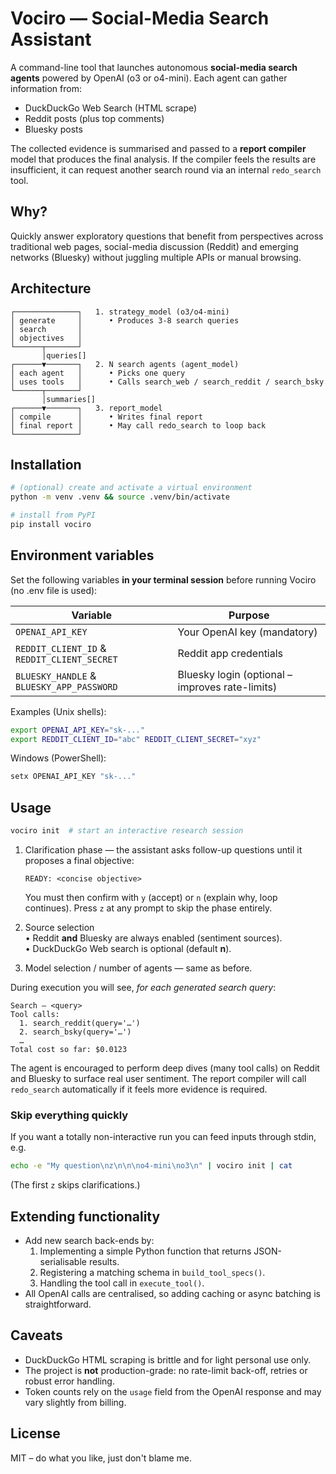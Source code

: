 # Vociro — Social-Media Search Assistant

A command-line tool that launches autonomous **social-media search agents** powered by OpenAI (o3 or o4-mini).  Each agent can gather information from:

* DuckDuckGo Web Search (HTML scrape)
* Reddit posts (plus top comments)
* Bluesky posts

The collected evidence is summarised and passed to a **report compiler** model that produces the final analysis.  If the compiler feels the results are insufficient, it can request another search round via an internal `redo_search` tool.

## Why?

Quickly answer exploratory questions that benefit from perspectives across traditional web pages, social-media discussion (Reddit) and emerging networks (Bluesky) without juggling multiple APIs or manual browsing.

## Architecture

```
┌──────────────┐   1. strategy_model (o3/o4-mini)
│ generate     │      • Produces 3-8 search queries
│ search       │
│ objectives   │
└──────┬───────┘
       │queries[]
┌──────▼───────┐   2. N search agents (agent_model)
│ each agent   │      • Picks one query
│ uses tools   │      • Calls search_web / search_reddit / search_bsky
└──────┬───────┘
       │summaries[]
┌──────▼───────┐   3. report_model
│ compile      │      • Writes final report
│ final report │      • May call redo_search to loop back
└──────────────┘
```

## Installation

```bash
# (optional) create and activate a virtual environment
python -m venv .venv && source .venv/bin/activate

# install from PyPI
pip install vociro
```

## Environment variables

Set the following variables **in your terminal session** before running Vociro (no .env file is used):

| Variable | Purpose |
|----------|---------|
| `OPENAI_API_KEY` | Your OpenAI key (mandatory) |
| `REDDIT_CLIENT_ID` & `REDDIT_CLIENT_SECRET` | Reddit app credentials |
| `BLUESKY_HANDLE` & `BLUESKY_APP_PASSWORD` | Bluesky login (optional – improves rate-limits) |

Examples (Unix shells):
```bash
export OPENAI_API_KEY="sk-..."
export REDDIT_CLIENT_ID="abc" REDDIT_CLIENT_SECRET="xyz"
```
Windows (PowerShell):
```powershell
setx OPENAI_API_KEY "sk-..."
```

## Usage

```bash
vociro init  # start an interactive research session
```

1. Clarification phase — the assistant asks follow-up questions until it proposes a final objective:

   ```
   READY: <concise objective>
   ```
   You must then confirm with `y` (accept) or `n` (explain why, loop continues). Press `z` at any prompt to skip the phase entirely.

2. Source selection  
   • Reddit **and** Bluesky are always enabled (sentiment sources).  
   • DuckDuckGo Web search is optional (default **n**).

3. Model selection / number of agents — same as before.

During execution you will see, *for each generated search query*:

```
Search — <query>
Tool calls:
  1. search_reddit(query='…')
  2. search_bsky(query='…')
  …
Total cost so far: $0.0123
```

The agent is encouraged to perform deep dives (many tool calls) on Reddit and Bluesky to surface real user sentiment. The report compiler will call `redo_search` automatically if it feels more evidence is required.

### Skip everything quickly
If you want a totally non-interactive run you can feed inputs through stdin, e.g.

```bash
echo -e "My question\nz\n\n\no4-mini\no3\n" | vociro init | cat
```

(The first `z` skips clarifications.)

## Extending functionality

* Add new search back-ends by:
  1. Implementing a simple Python function that returns JSON-serialisable results.
  2. Registering a matching schema in `build_tool_specs()`.
  3. Handling the tool call in `execute_tool()`.
* All OpenAI calls are centralised, so adding caching or async batching is straightforward.

## Caveats

* DuckDuckGo HTML scraping is brittle and for light personal use only.
* The project is **not** production-grade: no rate-limit back-off, retries or robust error handling.
* Token counts rely on the `usage` field from the OpenAI response and may vary slightly from billing.

## License

MIT – do what you like, just don't blame me. 